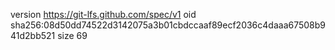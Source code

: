 version https://git-lfs.github.com/spec/v1
oid sha256:08d50dd74522d3142075a3b01cbdccaaf89ecf2036c4daaa67508b941d2bb521
size 69
